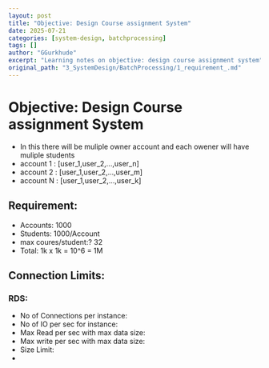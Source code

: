 ```yaml
---
layout: post
title: "Objective: Design Course assignment System"
date: 2025-07-21
categories: [system-design, batchprocessing]
tags: []
author: "GGurkhude"
excerpt: "Learning notes on objective: design course assignment system"
original_path: "3_SystemDesign/BatchProcessing/1_requirement_.md"
---
```


# Objective: Design Course assignment System
- In this there will be muliple owner account and each owener will have muliple students
- account 1 : [user_1,user_2,...,user_n]
- account 2 : [user_1,user_2,...,user_m]
- account N : [user_1,user_2,...,user_k]
## Requirement:
- Accounts: 1000
- Students: 1000/Account
- max coures/student:? 32
- Total: 1k x 1k = 10^6 = 1M

## Connection Limits:
### RDS:
- No of Connections per instance:
- No of IO per sec for instance:
- Max Read per sec with max data size:
- Max write per sec with max data size:
- Size Limit:
- 
#
 
